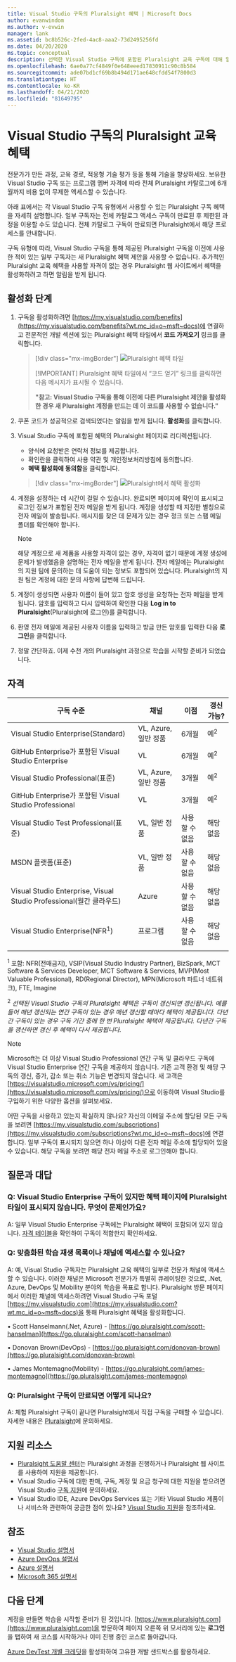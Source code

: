```yaml
---
title: Visual Studio 구독의 Pluralsight 혜택 | Microsoft Docs
author: evanwindom
ms.author: v-evwin
manager: lank
ms.assetid: bc8b526c-2fed-4ac8-aaa2-73d2495256fd
ms.date: 04/20/2020
ms.topic: conceptual
description: 선택한 Visual Studio 구독에 포함된 Pluralsight 교육 구독에 대해 알아봅니다.
ms.openlocfilehash: 6ae0a77cf4849f0e648eeed17830911c90c8b584
ms.sourcegitcommit: ade07bd1cf69b8b494d171ae648cfdd54f7800d3
ms.translationtype: HT
ms.contentlocale: ko-KR
ms.lasthandoff: 04/21/2020
ms.locfileid: "81649795"
---
```

# <a name="pluralsight-training-benefits-in-visual-studio-subscriptions"></a>Visual Studio 구독의 Pluralsight 교육 혜택

전문가가 만든 과정, 교육 경로, 적응형 기술 평가 등을 통해 기술을 향상하세요.  보유한 Visual Studio 구독 또는 프로그램 멤버 자격에 따라 전체 Pluralsight 카탈로그에 6개월까지 비용 없이 무제한 액세스할 수 있습니다.

아래 표에서는 각 Visual Studio 구독 유형에서 사용할 수 있는 Pluralsight 구독 혜택을 자세히 설명합니다.  일부 구독자는 전체 카탈로그 액세스 구독이 만료된 후 제한된 과정을 이용할 수도 있습니다. 전체 카탈로그 구독이 만료되면 Pluralsight에서 해당 프로세스를 안내합니다.

 구독 유형에 따라, Visual Studio 구독을 통해 제공된 Pluralsight 구독을 이전에 사용한 적이 있는 일부 구독자는 새 Pluralsight 혜택 제안을 사용할 수 없습니다. 추가적인 Pluralsight 교육 혜택을 사용할 자격이 없는 경우 Pluralsight 웹 사이트에서 혜택을 활성화하려고 하면 알림을 받게 됩니다.

## <a name="activation-steps"></a>활성화 단계
1. 구독을 활성화하려면 [https://my.visualstudio.com/benefits](https://my.visualstudio.com/benefits?wt.mc_id=o~msft~docs)에 연결하고 전문적인 개발 섹션에 있는 Pluralsight 혜택 타일에서 **코드 가져오기** 링크를 클릭합니다.
   > [!div class="mx-imgBorder"]
   > ![Pluralsight 혜택 타일](_img/vs-pluralsight/vs-pluralsight-6month-tile.png)
   >
   > [!IMPORTANT]
   > Pluralsight 혜택 타일에서 “코드 얻기” 링크를 클릭하면 다음 메시지가 표시될 수 있습니다.
   >
   > **"참고:   Visual Studio 구독을 통해 이전에 다른 Pluralsight 제안을 활성화한 경우 새 Pluralsight 계정을 만드는 데 이 코드를 사용할 수 없습니다."**

2. 쿠폰 코드가 성공적으로 검색되었다는 알림을 받게 됩니다.  **활성화**를 클릭합니다.

3. Visual Studio 구독에 포함된 혜택의 Pluralsight 페이지로 리디렉션됩니다.
   - 양식에 요청받은 연락처 정보를 제공합니다.
   - 확인란을 클릭하여 사용 약관 및 개인정보처리방침에 동의합니다.
   - **혜택 활성화에 동의함**을 클릭합니다.
   > [!div class="mx-imgBorder"]
   > ![Pluralsight에서 혜택 활성화](_img/vs-pluralsight/vs-pluralsight-create-account.png)

5. 계정을 설정하는 데 시간이 걸릴 수 있습니다.  완료되면 페이지에 확인이 표시되고 로그인 정보가 포함된 전자 메일을 받게 됩니다.  계정을 생성할 때 지정한 별칭으로 전자 메일이 발송됩니다.  메시지를 찾은 데 문제가 있는 경우 정크 또는 스팸 메일 폴더를 확인해야 합니다.

   > [!NOTE]
   > 해당 계정으로 새 제품을 사용할 자격이 없는 경우, 자격이 없기 때문에 계정 생성에 문제가 발생했음을 설명하는 전자 메일을 받게 됩니다.  전자 메일에는 Pluralsight의 지원 팀에 문의하는 데 도움이 되는 정보도 포함되어 있습니다. Pluralsight의 지원 팀은 계정에 대한 문의 사항에 답변해 드립니다.
   

6. 계정이 생성되면 사용자 이름이 들어 있고 암호 생성을 요청하는 전자 메일을 받게 됩니다.  암호를 입력하고 다시 입력하여 확인한 다음 **Log in to Pluralsight**(Pluralsight에 로그인)를 클릭합니다.

7. 환영 전자 메일에 제공된 사용자 이름을 입력하고 방금 만든 암호를 입력한 다음 **로그인**을 클릭합니다.

8. 정말 간단하죠.  이제 수천 개의 Pluralsight 과정으로 학습을 시작할 준비가 되었습니다.

## <a name="eligibility"></a>자격

|                          구독 수준                          |     채널      |    이점    |   갱신 가능?   |
|----------------------------------------------------------------------|-------------------|---------------|----------------|
|          Visual Studio Enterprise(Standard)           | VL, Azure, 일반 정품 |   6개월    | 예<sup>2</sup> |
|          GitHub Enterprise가 포함된 Visual Studio Enterprise          | VL  |   6개월    | 예<sup>2</sup> |
|         Visual Studio Professional(표준)          | VL, Azure, 일반 정품 |   3개월    | 예<sup>2</sup> |
|         GitHub Enterprise가 포함된 Visual Studio Professional          | VL  |   3개월    | 예<sup>2</sup> |
|              Visual Studio Test Professional(표준)              |    VL, 일반 정품     |   사용할 수 없음    | 해당 없음  |
|                      MSDN 플랫폼(표준)                       |    VL, 일반 정품     |   사용할 수 없음    | 해당 없음  |
| Visual Studio Enterprise, Visual Studio Professional(월간 클라우드) |       Azure       | 사용할 수 없음 |       해당 없음       |
|             Visual Studio Enterprise(NFR<sup>1</sup>)              |      프로그램      | 사용할 수 없음 |       해당 없음       |
||

<sup>1</sup>  포함:  NFR(전매금지), VSIP(Visual Studio Industry Partner), BizSpark, MCT Software & Services Developer, MCT Software & Services, MVP(Most Valuable Professional), RD(Regional Director), MPN(Microsoft 파트너 네트워크), FTE, Imagine

<sup>2</sup>  *선택된 Visual Studio 구독의 Pluralsight 혜택은 구독이 갱신되면 갱신됩니다. 예를 들어 매년 갱신되는 연간 구독이 있는 경우 매년 갱신할 때마다 혜택이 제공됩니다. 다년간 구독이 있는 경우 구독 기간 중에 한 번 Pluralsight 혜택이 제공됩니다.  다년간 구독을 갱신하면 갱신 후 혜택이 다시 제공됩니다.*

> [!NOTE]
> Microsoft는 더 이상 Visual Studio Professional 연간 구독 및 클라우드 구독에 Visual Studio Enterprise 연간 구독을 제공하지 않습니다. 기존 고객 환경 및 해당 구독의 갱신, 증가, 감소 또는 취소 기능은 변경되지 않습니다. 새 고객은 [https://visualstudio.microsoft.com/vs/pricing/](https://visualstudio.microsoft.com/vs/pricing/)으로 이동하여 Visual Studio를 구입하기 위한 다양한 옵션을 살펴보세요.

어떤 구독을 사용하고 있는지 확실하지 않나요?  자신의 이메일 주소에 할당된 모든 구독을 보려면 [https://my.visualstudio.com/subscriptions](https://my.visualstudio.com/subscriptions?wt.mc_id=o~msft~docs)에 연결합니다. 일부 구독이 표시되지 않으면 하나 이상이 다른 전자 메일 주소에 할당되어 있을 수 있습니다.  해당 구독을 보려면 해당 전자 메일 주소로 로그인해야 합니다.

## <a name="frequently-asked-questions"></a>질문과 대답

### <a name="q-i-have-a-visual-studio-enterprise-subscription-but-i-dont-see-the-pluralsight-tile-on-the-benefits-page-whats-wrong"></a>Q: Visual Studio Enterprise 구독이 있지만 혜택 페이지에 Pluralsight 타일이 표시되지 않습니다. 무엇이 문제인가요?
A: 일부 Visual Studio Enterprise 구독에는 Pluralsight 혜택이 포함되어 있지 않습니다.  [자격 테이블](#eligibility)을 확인하여 구독이 적합한지 확인하세요.

### <a name="q-do-i-have-access-to-any-customized-learning--playlists-or-channels"></a>Q: 맞춤화된 학습 재생 목록이나 채널에 액세스할 수 있나요?
A: 예, Visual Studio 구독자는 Pluralsight 교육 혜택의 일부로 전문가 채널에 액세스할 수 있습니다. 이러한 채널은 Microsoft 전문가가 특별히 큐레이팅한 것으로, .Net, Azure, DevOps 및 Mobility 분야의 학습을 목표로 합니다. Pluralsight 방문 페이지에서 이러한 채널에 액세스하려면 Visual Studio 구독 포털 [https://my.visualstudio.com](https://my.visualstudio.com?wt.mc_id=o~msft~docs)을 통해 Pluralsight 혜택을 활성화합니다.

•   Scott Hanselmann(.Net, Azure) - [https://go.pluralsight.com/scott-hanselman](https://go.pluralsight.com/scott-hanselman)

•   Donovan Brown(DevOps) - [https://go.pluralsight.com/donovan-brown](https://go.pluralsight.com/donovan-brown)

•   James Montemagno(Mobility) - [https://go.pluralsight.com/james-montemagno](https://go.pluralsight.com/james-montemagno)

### <a name="q-what-happens-when-my-pluralsight-subscription-runs-out"></a>Q: Pluralsight 구독이 만료되면 어떻게 되나요?
A:  체험 Pluralsight 구독이 끝나면 Pluralsight에서 직접 구독을 구매할 수 있습니다.  자세한 내용은 [Pluralsight](https://www.pluralsight.com)에 문의하세요.

## <a name="support-resources"></a>지원 리소스
- [Pluralsight 도움말 센터](https://help.pluralsight.com/help)는 Pluralsight 과정을 진행하거나 Pluralsight 웹 사이트를 사용하여 지원을 제공합니다.
- Visual Studio 구독에 대한 판매, 구독, 계정 및 요금 청구에 대한 지원을 받으려면 Visual Studio [구독 지원](https://visualstudio.microsoft.com/subscriptions/support/)에 문의하세요.
- Visual Studio IDE, Azure DevOps Services 또는 기타 Visual Studio 제품이나 서비스와 관련하여 궁금한 점이 있나요?  [Visual Studio 지원](https://visualstudio.microsoft.com/support/)을 참조하세요.

## <a name="see-also"></a>참조
- [Visual Studio 설명서](https://docs.microsoft.com/visualstudio/)
- [Azure DevOps 설명서](https://docs.microsoft.com/azure/devops/)
- [Azure 설명서](https://docs.microsoft.com/azure/)
- [Microsoft 365 설명서](https://docs.microsoft.com/microsoft-365/)

## <a name="next-steps"></a>다음 단계
계정을 만들면 학습을 시작할 준비가 된 것입니다.  [https://www.pluralsight.com](https://www.pluralsight.com)을 방문하여 페이지 오른쪽 위 모서리에 있는 **로그인**을 탭하여 새 코스를 시작하거나 이미 진행 중인 코스로 돌아갑니다.

[Azure DevTest 개별 크레딧](vs-azure.md)을 활성화하여 고유한 개발 샌드박스를 활용하세요. 